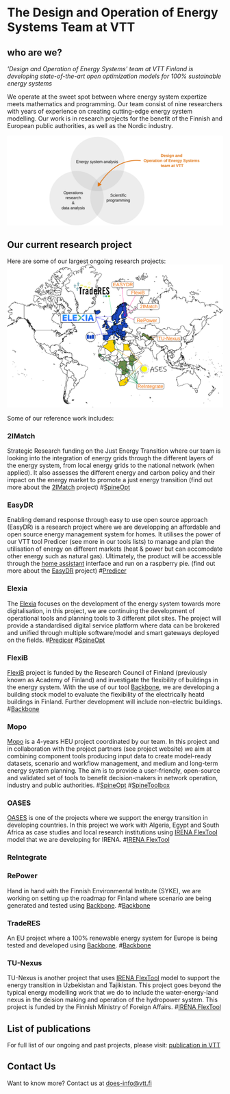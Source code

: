 # The Design and Operation of Energy Systems Team at VTT 
## who are we?

*'Design and Operation of Energy Systems' team at VTT Finland is developing state-of-the-art open optimization models for 100% sustainable energy systems*



We operate at the sweet spot between where energy system expertize meets mathematics and programming. Our team consist of nine researchers with years of experience on creating cutting-edge energy system modelling. Our work is in research projects for the benefit of the Finnish and European public authorities, as well as the Nordic industry.


![whoarewe](assets/whoarewe.svg)

## Our current research project
 Here are some of our largest ongoing research projects:
![whoarewe](assets/Project_map.svg)

Some of our reference work includes:

### 2IMatch
Strategic Research funding on the Just Energy Transition where our team is looking into the integration of energy grids through the different layers of the energy system, from local energy grids to the national network (when applied). It also assesses the different energy and carbon policy and their impact on the energy market to promote a just energy transition (find out more about the [2IMatch](https://www.aka.fi/en/strategic-research/strategic-research/strategic-research-in-a-nutshell/programmes-and-projects/just-energy/2imatch/) project) #[SpineOpt](https://doesvtt.github.io/doesvtt/our_tools/#spineopt)

### EasyDR
Enabling demand response through easy to use open source approach (EasyDR) is a research project where we are developping an affordable and open source energy management system for homes. It utilises the power of our VTT tool Predicer (see more in our tools lists) to manage and plan the utilisation of energy on different markets (heat & power but can accomodate other energy such as natural gas). Ultimately, the product will be accessible through the [home assistant](https://www.home-assistant.io)  interface and run on a raspberry pie.
(find out more about the [EasyDR](https://cris.vtt.fi/en/projects/enabling-demand-response-through-easy-to-use-open-source-approach) project) #[Predicer](https://doesvtt.github.io/doesvtt/our_tools/#predicer)

### Elexia
The [Elexia](https://www.elexia-project.eu) focuses on the development of the energy system towards more digitalisation, in this project, we are continuing the development of operational tools and planning tools to 3 different pilot sites. The project will provide a standardised digital service platform where data can be brokered and unified through multiple software/model and smart gateways deployed on the fields. #[Predicer](https://doesvtt.github.io/doesvtt/our_tools/#predicer) #[SpineOpt](https://doesvtt.github.io/doesvtt/our_tools/#spineopt)

### FlexiB
[FlexiB](https://cris.vtt.fi/en/projects/integration-of-building-flexibility-into-future-energy-systems) project is funded by the Research Council of Finland (previously known as Academy of Finland) and investigate the flexibility of buildings in the energy system. With the use of our tool [Backbone](https://doesvtt.github.io/doesvtt/our_tools/#backbone), we are developing a building stock model to evaluate the flexibility of the electrically heatd buildings in Finland. Further development will include non-electric buildings. #[Backbone](https://doesvtt.github.io/doesvtt/our_tools/#backbone)

### Mopo
[Mopo](tools-for-energy-system-modelling.org) is a 4-years HEU project coordinated by our team. In this project and in collaboration with the project partners (see project website) we aim at combining component tools producing input data to create model-ready datasets, scenario and workflow management, and medium and long-term energy system planning. The aim is to provide a user-friendly, open-source and validated set of tools to benefit decision-makers in network operation, industry and public authorities. #[SpineOpt](https://doesvtt.github.io/doesvtt/our_tools/#spineopt) #[SpineToolbox](https://doesvtt.github.io/doesvtt/our_tools/#spinetoolbox)

### OASES
[OASES](https://www.leap-re.eu/oases/) is one of the projects where we support the energy transition in developing countries. In this project we work with Algeria, Egypt and South Africa as case studies and local research institutions using [IRENA FlexTool](https://doesvtt.github.io/doesvtt/our_tools/#irena-flextool) model that we are developing for IRENA. #[IRENA FlexTool](https://doesvtt.github.io/doesvtt/our_tools/#irena-flextool)

### ReIntegrate

### RePower
Hand in hand with the Finnish Environmental Institute (SYKE), we are working on setting up the roadmap for Finland where scenario are being generated and tested using [Backbone](https://doesvtt.github.io/doesvtt/our_tools/#backbone).
#[Backbone](https://doesvtt.github.io/doesvtt/our_tools/#backbone)

### TradeRES
An EU project where a 100% renewable energy system for Europe is being tested and developed using [Backbone](https://doesvtt.github.io/doesvtt/our_tools/#backbone). 
#[Backbone](https://doesvtt.github.io/doesvtt/our_tools/#backbone)

### TU-Nexus
TU-Nexus is another project that uses [IRENA FlexTool](https://doesvtt.github.io/doesvtt/our_tools/#irena-flextool) model to support the energy transition in Uzbekistan and Tajikistan. This project goes beyond the typical energy modelling work that we do to include the water-energy-land nexus in the deision making and operation of the hydropower system. This project is funded by the Finnish Ministry of Foreign Affairs.
#[IRENA FlexTool](https://doesvtt.github.io/doesvtt/our_tools/#irena-flextool)

## List of publications
For full list of our ongoing and past projects, please visit: [publication in VTT](https://cris.vtt.fi/en/organisations/ba4206-design-and-operation-of-energy-systems/publications/)

## Contact Us
Want to know more? Contact us at [does-info@vtt.fi](mailto:does-info@vtt.fi)
